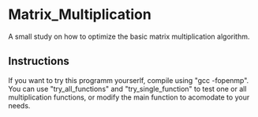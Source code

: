 # Matrix_Multiplication
A small study on how to optimize the basic matrix multiplication algorithm.

## Instructions
If you want to try this programm yourserlf, compile using "gcc -fopenmp". You can use "try_all_functions" and "try_single_function" to test one or all multiplication functions, or modify the main function to acomodate to your needs.
